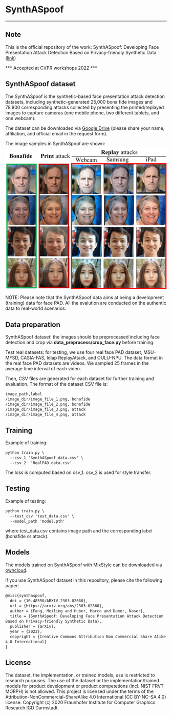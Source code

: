 # SynthASpoof
---
## Note
This is the official repository of the work: SynthASpoof: Developing Face Presentation Attack Detection Based on Privacy-friendly Synthetic Data 
([link](https://arxiv.org/abs/2303.02660))

*** Accepted at CVPR workshops 2022 ***

## SynthASpoof dataset
The SynthASpoof is the synthetic-based face presentation attack detection datasets, including synthetic-generated 25,000 bona fide images and 78,800 corresponding attacks collected by presenting the printed/replayed images to capture cameras (one mobile phone, two different tablets, and one webcam). 

The dataset can be downloaded via [Google Drive](https://drive.google.com/file/d/12s7V6wcY1F-BNlKA1aIVVulz-vj8lcoB/view?usp=share_link) (please share your name, affiliation, and official email in the request form).

The image samples in SynthASpoof are shown:
![grafik](figures/SynPAD_samples.png)

NOTE: Please note that the SynthASpoof data aims at being a development (training) data for face PAD. All the evalution are conducted on the authentic data to real-world scenarios.

## Data preparation
SynthASpoof dataset: the images should be preprocessed including face detection and crop via **data_preprocess/crop_face.py** before training.

Test real datasets: for testing, we use four real face PAD dataset, MSU-MFSD, CASIA-FAS, Idiap ReplayAttack, and OULU-NPU.
The data format in the real face PAD datasets are videos. We sampled 25 frames in the average time interval of each video.  

Then, CSV files are generated for each dataset for further training and evaluation. The format of the dataset CSV file is:
```
image_path,label
/image_dir/image_file_1.png, bonafide
/image_dir/image_file_2.png, bonafide
/image_dir/image_file_3.png, attack
/image_dir/image_file_4.png, attack
```

## Training
Example of training:
```
python train.py \
  --csv_1 'SynthASpoof_data.csv' \
  --csv_2  'RealPAD_data.csv' 
```
The loss is computed based on csv_1. csv_2 is used for style transfer.

## Testing
Example of testing:
```
python train.py \
  --test_csv 'test_data.csv' \
  --model_path 'model.pth'
```
where test_data.csv contains image path and the corresponding label (bonafide or attack).

## Models
The models trained on SynthASpoof with MixStyle can be downloaded via [owncloud](https://owncloud.fraunhofer.de/index.php/s/HnXCtonG0vwfH11).


if you use SynthASpoof dataset in this repository, please cite the following paper:
```
@misc{synthaspoof,
  doi = {10.48550/ARXIV.2303.02660},
  url = {https://arxiv.org/abs/2303.02660},
  author = {Fang, Meiling and Huber, Marco and Damer, Naser},
  title = {SynthASpoof: Developing Face Presentation Attack Detection Based on Privacy-friendly Synthetic Data},
  publisher = {arXiv},
  year = {2023},
  copyright = {Creative Commons Attribution Non Commercial Share Alike 4.0 International}
}
```

## License
The dataset, the implementation, or trained models, use is restricted to research purpuses. The use of the dataset or the implementation/trained models for product development or product competetions (incl. NIST FRVT MORPH) is not allowed. This project is licensed under the terms of the Attribution-NonCommercial-ShareAlike 4.0 International (CC BY-NC-SA 4.0) license. Copyright (c) 2020 Fraunhofer Institute for Computer Graphics Research IGD Darmstadt.
